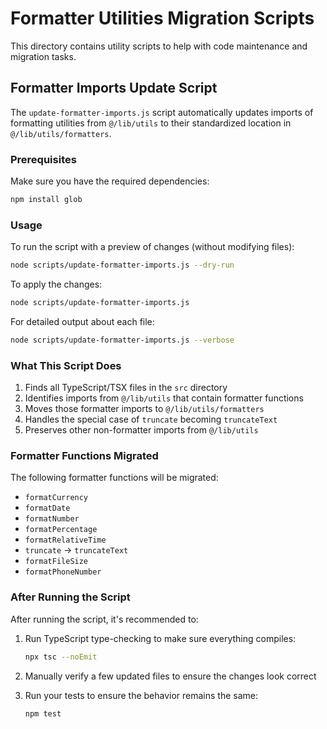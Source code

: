 # Formatter Utilities Migration Scripts

This directory contains utility scripts to help with code maintenance and migration tasks.

## Formatter Imports Update Script

The `update-formatter-imports.js` script automatically updates imports of formatting utilities from `@/lib/utils` to their standardized location in `@/lib/utils/formatters`.

### Prerequisites

Make sure you have the required dependencies:

```bash
npm install glob
```

### Usage

To run the script with a preview of changes (without modifying files):

```bash
node scripts/update-formatter-imports.js --dry-run
```

To apply the changes:

```bash
node scripts/update-formatter-imports.js
```

For detailed output about each file:

```bash
node scripts/update-formatter-imports.js --verbose
```

### What This Script Does

1. Finds all TypeScript/TSX files in the `src` directory
2. Identifies imports from `@/lib/utils` that contain formatter functions
3. Moves those formatter imports to `@/lib/utils/formatters`
4. Handles the special case of `truncate` becoming `truncateText`
5. Preserves other non-formatter imports from `@/lib/utils`

### Formatter Functions Migrated

The following formatter functions will be migrated:

- `formatCurrency`
- `formatDate`
- `formatNumber`
- `formatPercentage`
- `formatRelativeTime`
- `truncate` → `truncateText`
- `formatFileSize`
- `formatPhoneNumber`

### After Running the Script

After running the script, it's recommended to:

1. Run TypeScript type-checking to make sure everything compiles:
   ```bash
   npx tsc --noEmit
   ```

2. Manually verify a few updated files to ensure the changes look correct

3. Run your tests to ensure the behavior remains the same:
   ```bash
   npm test
   ```
